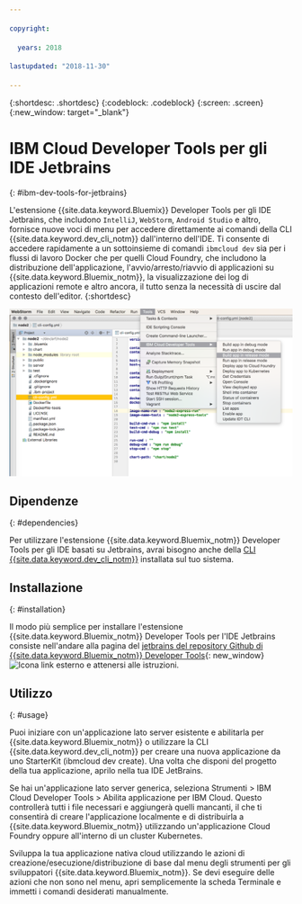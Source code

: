 ```yaml
---

copyright:

  years: 2018

lastupdated: "2018-11-30"

---
```


{:shortdesc: .shortdesc}
{:codeblock: .codeblock}
{:screen: .screen}
{:new_window: target="_blank"}

# IBM Cloud Developer Tools per gli IDE Jetbrains
{: #ibm-dev-tools-for-jetbrains}

L'estensione {{site.data.keyword.Bluemix}} Developer Tools per gli IDE Jetbrains, che includono `IntelliJ`, `WebStorm`, `Android Studio` e altro, fornisce nuove voci di menu per accedere direttamente ai comandi della CLI {{site.data.keyword.dev_cli_notm}} dall'interno dell'IDE. Ti consente di accedere rapidamente a un sottoinsieme di comandi `ibmcloud dev` sia per i flussi di lavoro Docker che per quelli Cloud Foundry, che includono la distribuzione dell'applicazione, l'avvio/arresto/riavvio di applicazioni su {{site.data.keyword.Bluemix_notm}}, la visualizzazione dei log di applicazioni remote e altro ancora, il tutto senza la necessità di uscire dal contesto dell'editor.
{:shortdesc}

![Acquisizione di schermo di IBM Cloud Developer Tools in esecuzione nell'IDE WebStorm.](jetbrains.png "{{site.data.keyword.Bluemix_notm}} Developer Tools - menu di esempio in esecuzione nell'IDE WebStorm")

## Dipendenze
{: #dependencies}

Per utilizzare l'estensione {{site.data.keyword.Bluemix_notm}} Developer Tools per gli IDE basati su Jetbrains, avrai bisogno anche della [CLI {{site.data.keyword.dev_cli_notm}}](/docs/cli/index.html#overview) installata sul tuo sistema.

## Installazione
{: #installation}

Il modo più semplice per installare l'estensione {{site.data.keyword.Bluemix_notm}} Developer Tools per l'IDE Jetbrains consiste nell'andare alla pagina del [jetbrains del repository Github di {{site.data.keyword.Bluemix_notm}} Developer Tools](https://github.com/IBM-Cloud/ibm-cloud-developer-tools/tree/master/jetbrains){: new_window} ![Icona link esterno](../../icons/launch-glyph.svg "Icona link esterno") e attenersi alle istruzioni.

## Utilizzo
{: #usage}

Puoi iniziare con un'applicazione lato server esistente e abilitarla per {{site.data.keyword.Bluemix_notm}} o utilizzare la CLI {{site.data.keyword.dev_cli_notm}} per creare una nuova applicazione da uno StarterKit (ibmcloud dev create). Una volta che disponi del progetto della tua applicazione, aprilo nella tua IDE JetBrains.

Se hai un'applicazione lato server generica, seleziona Strumenti > IBM Cloud Developer Tools > Abilita applicazione per IBM Cloud. Questo controllerà tutti i file necessari e aggiungerà quelli mancanti, il che ti consentirà di creare l'applicazione localmente e di distribuirla a {{site.data.keyword.Bluemix_notm}} utilizzando un'applicazione Cloud Foundry oppure all'interno di un cluster Kubernetes.

Sviluppa la tua applicazione nativa cloud utilizzando le azioni di creazione/esecuzione/distribuzione di base dal menu degli strumenti per gli sviluppatori {{site.data.keyword.Bluemix_notm}}. Se devi eseguire delle azioni che non sono nel menu, apri semplicemente la scheda Terminale e immetti i comandi desiderati manualmente.
